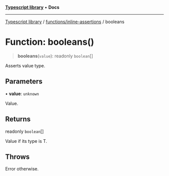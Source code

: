 [**Typescript library**](../../../index.md) • **Docs**

***

[Typescript library](../../../modules.md) / [functions/inline-assertions](../index.md) / booleans

# Function: booleans()

> **booleans**(`value`): readonly `boolean`[]

Asserts value type.

## Parameters

• **value**: `unknown`

Value.

## Returns

readonly `boolean`[]

Value if its type is T.

## Throws

Error otherwise.
